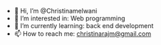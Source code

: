 - 👋 Hi, I’m @Christinamelwani
- 👀 I’m interested in: Web programming
- 🌱 I’m currently learning: back end development
- 📫 How to reach me: christinarajm@gmail.com

<!---
Christinamelwani/Christinamelwani is a ✨ special ✨ repository because its `README.md` (this file) appears on your GitHub profile.
You can click the Preview link to take a look at your changes.
--->
